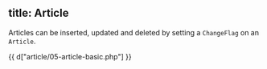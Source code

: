 title: Article
---

Articles can be inserted, updated and deleted by setting a `ChangeFlag` on an `Article`.

{{ d["article/05-article-basic.php"] }}
